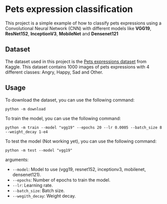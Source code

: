 # Pets expression classification
This project is a simple example of how to classify pets expressions using a Convolutional Neural Network (CNN) with different models like 
**VGG19**, **ResNet152**, **InceptionV3**, **MobileNet** and **Densenet121**

## Dataset
The dataset used in this project is the [Pets expressions dataset](https://www.kaggle.com/datasets/anshtanwar/pets-facial-expression-dataset) from Kaggle. This dataset contains 1000 images of pets expressions with 4 different classes: Angry, Happy, Sad and Other.

## Usage
To download the dataset, you can use the following command:
```
python -m download
```

To train the model, you can use the following command:
```
python -m train --model "vgg19" --epochs 20 --lr 0.0005 --batch_size 8 --weight_decay 1-e4
```

To test the model (Not working yet), you can use the following command:
```
python -m test --model "vgg19"
```

arguments:
- `--model`: Model to use (vgg19, resnet152, inceptionv3, mobilenet, densenet121).
- `--epochs`: Number of epochs to train the model.
- `--lr`: Learning rate.
- `--batch_size`: Batch size.
- `--wegith_decay`: Weight decay.

